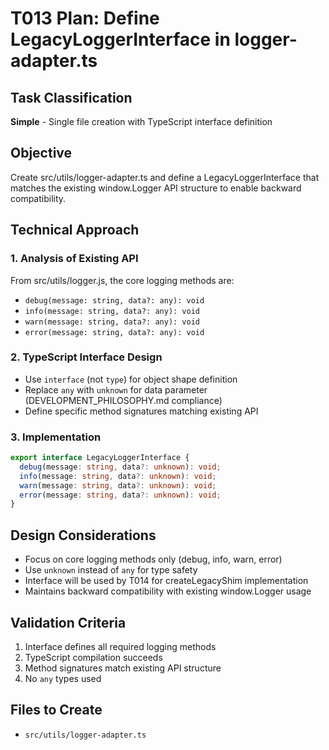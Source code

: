 # T013 Plan: Define LegacyLoggerInterface in logger-adapter.ts

## Task Classification

**Simple** - Single file creation with TypeScript interface definition

## Objective

Create src/utils/logger-adapter.ts and define a LegacyLoggerInterface that matches the existing window.Logger API structure to enable backward compatibility.

## Technical Approach

### 1. Analysis of Existing API

From src/utils/logger.js, the core logging methods are:

- `debug(message: string, data?: any): void`
- `info(message: string, data?: any): void`
- `warn(message: string, data?: any): void`
- `error(message: string, data?: any): void`

### 2. TypeScript Interface Design

- Use `interface` (not `type`) for object shape definition
- Replace `any` with `unknown` for data parameter (DEVELOPMENT_PHILOSOPHY.md compliance)
- Define specific method signatures matching existing API

### 3. Implementation

```typescript
export interface LegacyLoggerInterface {
  debug(message: string, data?: unknown): void;
  info(message: string, data?: unknown): void;
  warn(message: string, data?: unknown): void;
  error(message: string, data?: unknown): void;
}
```

## Design Considerations

- Focus on core logging methods only (debug, info, warn, error)
- Use `unknown` instead of `any` for type safety
- Interface will be used by T014 for createLegacyShim implementation
- Maintains backward compatibility with existing window.Logger usage

## Validation Criteria

1. Interface defines all required logging methods
2. TypeScript compilation succeeds
3. Method signatures match existing API structure
4. No `any` types used

## Files to Create

- `src/utils/logger-adapter.ts`

